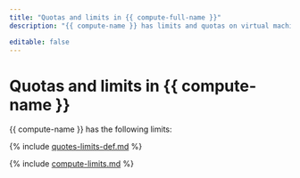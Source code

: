 ```yaml
---
title: "Quotas and limits in {{ compute-full-name }}"
description: "{{ compute-name }} has limits and quotas on virtual machines, as well as HDD and SSD storage. For more information about the service restrictions, read this article."

editable: false
---
```


# Quotas and limits in {{ compute-name }}

{{ compute-name }} has the following limits:

{% include [quotes-limits-def.md](../../_includes/quotes-limits-def.md) %}

{% include [compute-limits.md](../../_includes/compute-limits.md) %}